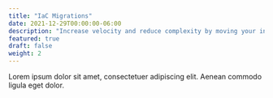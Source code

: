 ```yaml
---
title: "IaC Migrations"
date: 2021-12-29T00:00:00-06:00
description: "Increase velocity and reduce complexity by moving your infrastructure to CloudFormation or Terraform."
featured: true
draft: false
weight: 2
---
```


Lorem ipsum dolor sit amet, consectetuer adipiscing elit. Aenean commodo ligula eget dolor.
